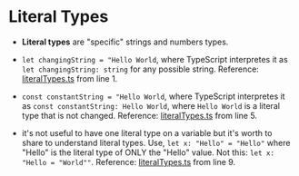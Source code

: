 <h1>Literal Types</h1>

- **Literal types** are "specific" strings and numbers types.

- `let changingString = "Hello World`, where TypeScript interpretes it as `let changingString: string` for any possible string. Reference: [literalTypes.ts](literalTypes.ts) from line 1.

- `const constantString = "Hello World`, where TypeScript interpretes it as `const constantString: Hello World`, where `Hello World` is a literal type that is not changed. Reference: [literalTypes.ts](literalTypes.ts) from line 5.

- it's not useful to have one literal type on a variable but it's worth to share to understand literal types. Use, `let x: "Hello" = "Hello"` where "Hello" is the literal type of ONLY the "Hello" value. Not this: `let x: "Hello = "World""`. Reference: [literalTypes.ts](literalTypes.ts) from line 9.
